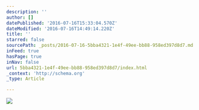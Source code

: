 ```yaml
---
description: ''
author: []
datePublished: '2016-07-16T15:33:04.570Z'
dateModified: '2016-07-16T14:49:14.220Z'
title: ''
starred: false
sourcePath: _posts/2016-07-16-5bba4321-1e4f-49ee-bb88-958ed397d8d7.md
inFeed: true
hasPage: true
inNav: false
url: 5bba4321-1e4f-49ee-bb88-958ed397d8d7/index.html
_context: 'http://schema.org'
_type: Article

---
```

![](https://the-grid-user-content.s3-us-west-2.amazonaws.com/68807997-8404-4392-9385-0fff2c2621a4.jpg)